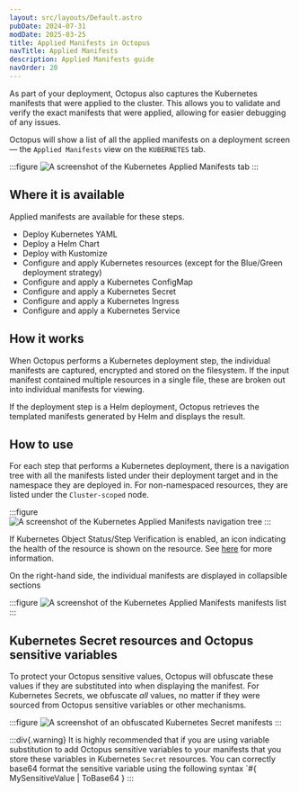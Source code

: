 ```yaml
---
layout: src/layouts/Default.astro
pubDate: 2024-07-31
modDate: 2025-03-25
title: Applied Manifests in Octopus
navTitle: Applied Manifests
description: Applied Manifests guide
navOrder: 20
---
```


As part of your deployment, Octopus also captures the Kubernetes manifests that were applied to the cluster. This allows you to validate and verify the exact manifests that were applied, allowing for easier debugging of any issues.

Octopus will show a list of all the applied manifests on a deployment screen — the `Applied Manifests` view on the `KUBERNETES` tab.

:::figure
![A screenshot of the Kubernetes Applied Manifests tab](/docs/deployments/kubernetes/deployment-verification/applied-manifest-page.png)
:::

## Where it is available

Applied manifests are available for these steps.

* Deploy Kubernetes YAML
* Deploy a Helm Chart
* Deploy with Kustomize
* Configure and apply Kubernetes resources (except for the Blue/Green deployment strategy)
* Configure and apply a Kubernetes ConfigMap
* Configure and apply a Kubernetes Secret
* Configure and apply a Kubernetes Ingress
* Configure and apply a Kubernetes Service

## How it works

When Octopus performs a Kubernetes deployment step, the individual manifests are captured, encrypted and stored on the filesystem. If the input manifest contained multiple resources in a single file, these are broken out into individual manifests for viewing.

If the deployment step is a Helm deployment, Octopus retrieves the templated manifests generated by Helm and displays the result.

## How to use

For each step that performs a Kubernetes deployment, there is a navigation tree with all the manifests listed under their deployment target and in the namespace they are deployed in. For non-namespaced resources, they are listed under the `Cluster-scoped` node.

:::figure
![A screenshot of the Kubernetes Applied Manifests navigation tree](/docs/deployments/kubernetes/deployment-verification/navigation-tree.png)
:::

If Kubernetes Object Status/Step Verification is enabled, an icon indicating the health of the resource is shown on the resource. See [here]() for more information.

On the right-hand side, the individual manifests are displayed in collapsible sections

:::figure
![A screenshot of the Kubernetes Applied Manifests manifests list](/docs/deployments/kubernetes/deployment-verification/manifests.png)
:::

## Kubernetes Secret resources and Octopus sensitive variables

To protect your Octopus sensitive values, Octopus will obfuscate these values if they are substituted into when displaying the manifest. For Kubernetes Secrets, we obfuscate _all_ values, no matter if they were sourced from Octopus sensitive variables or other mechanisms.

:::figure
![A screenshot of an obfuscated Kubernetes Secret manifests ](/docs/deployments/kubernetes/deployment-verification/secret.png)
:::

:::div{.warning}
It is highly recommended that if you are using variable substitution to add Octopus sensitive variables to your manifests that you store these variables in Kubernetes `Secret` resources.
You can correctly base64 format the sensitive variable using the following syntax
`#{ MySensitiveValue | ToBase64 }
:::